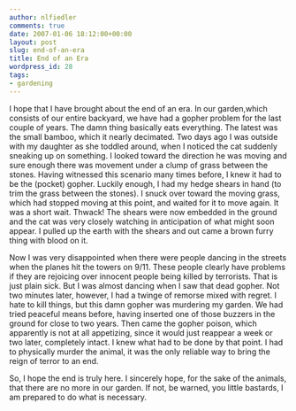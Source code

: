 ```yaml
---
author: nlfiedler
comments: true
date: 2007-01-06 18:12:00+00:00
layout: post
slug: end-of-an-era
title: End of an Era
wordpress_id: 28
tags:
- gardening
---
```


I hope that I have brought about the end of an era. In our garden,which consists of our entire backyard, we have had a gopher problem for the last couple of years. The damn thing basically eats everything. The latest was the small bamboo, which it nearly decimated. Two days ago I was outside with my daughter as she toddled around, when I noticed the cat suddenly sneaking up on something. I looked toward the direction he was moving and sure enough there was movement under a clump of grass between the stones. Having witnessed this scenario many times before, I knew it had to be the (pocket) gopher. Luckily enough, I had my hedge shears in hand (to trim the grass between the stones). I snuck over toward the moving grass, which had stopped moving at this point, and waited for it to move again. It was a short wait. Thwack! The shears were now embedded in the ground and the cat was very closely watching in anticipation of what might soon appear. I pulled up the earth with the shears and out came a brown furry thing with blood on it.

   

Now I was very disappointed when there were people dancing in the streets when the planes hit the towers on 9/11. These people clearly have problems if they are rejoicing over innocent people being killed by terrorists. That is just plain sick. But I was almost dancing when I saw that dead gopher. Not two minutes later, however, I had a twinge of remorse mixed with regret. I hate to kill things, but this damn gopher was murdering my garden. We had tried peaceful means before, having inserted one of those buzzers in the ground for close to two years. Then came the gopher poison, which apparently is not at all appetizing, since it would just reappear a week or two later, completely intact. I knew what had to be done by that point. I had to physically murder the animal, it was the only reliable way to bring the reign of terror to an end.

   

So, I hope the end is truly here. I sincerely hope, for the sake of the animals, that there are no more in our garden. If not, be warned, you little bastards, I am prepared to do what is necessary.
